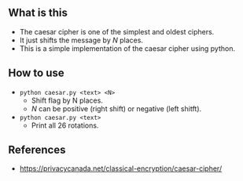 ## What is this
- The caesar cipher is one of the simplest and oldest ciphers.
- It just shifts the message by *N* places.
- This is a simple implementation of the caesar cipher using python.

## How to use
- ```python caesar.py <text> <N>```
  - Shift flag by N places.
  - *N* can be positive (right shift) or negative (left shitft).
- ```python caesar.py <text>```
  - Print all 26 rotations.

## References
- https://privacycanada.net/classical-encryption/caesar-cipher/
